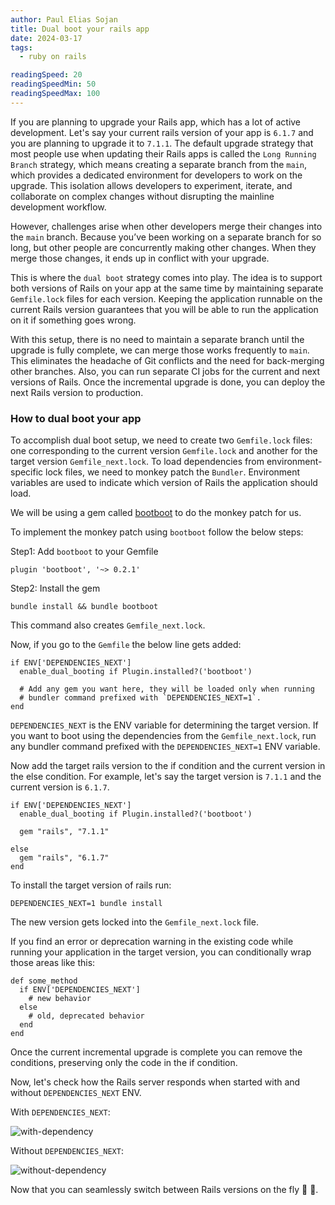 ```yaml
---
author: Paul Elias Sojan
title: Dual boot your rails app
date: 2024-03-17
tags:
  - ruby on rails

readingSpeed: 20
readingSpeedMin: 50
readingSpeedMax: 100
---
```


If you are planning to upgrade your Rails app, which has a lot of active development. Let's say your current rails version of your app is `6.1.7` and you are planning to upgrade it to `7.1.1`. The default upgrade strategy that most people use when updating their Rails apps is called the `Long Running Branch` strategy, which means creating a separate branch from the `main`, which provides a dedicated environment for developers to work on the upgrade. This isolation allows developers to experiment, iterate, and collaborate on complex changes without disrupting the mainline development workflow.

However, challenges arise when other developers merge their changes into the `main` branch. Because you’ve been working on a separate branch for so long, but other people are concurrently making other changes. When they merge those changes, it ends up in conflict with your upgrade.

This is where the `dual boot` strategy comes into play. The idea is to support both versions of Rails on your app at the same time by maintaining separate `Gemfile.lock` files for each version. Keeping the application runnable on the current Rails version guarantees that you will be able to run the application on it if something goes wrong.

With this setup, there is no need to maintain a separate branch until the upgrade is fully complete, we can merge those works frequently to `main`. This eliminates the headache of Git conflicts and the need for back-merging other branches. Also, you can run separate CI jobs for the current and next versions of Rails. Once the incremental upgrade is done, you can deploy the next Rails version to production.

### How to dual boot your app

To accomplish dual boot setup, we need to create two `Gemfile.lock` files: one corresponding to the current version `Gemfile.lock` and another for the target version `Gemfile_next.lock`. To load dependencies from environment-specific lock files, we need to monkey patch the `Bundler`. Environment variables are used to indicate which version of Rails the application should load.

We will be using a gem called [bootboot](https://github.com/Shopify/bootboot) to do the monkey patch for us.

To implement the monkey patch using `bootboot` follow the below steps:

Step1: Add `bootboot` to your Gemfile

```
plugin 'bootboot', '~> 0.2.1'
```

Step2: Install the gem

```
bundle install && bundle bootboot
```

This command also creates `Gemfile_next.lock`.

Now, if you go to the `Gemfile` the below line gets added:

```
if ENV['DEPENDENCIES_NEXT']
  enable_dual_booting if Plugin.installed?('bootboot')

  # Add any gem you want here, they will be loaded only when running
  # bundler command prefixed with `DEPENDENCIES_NEXT=1`.
end
```

`DEPENDENCIES_NEXT` is the ENV variable for determining the target version. If you want to boot using the dependencies from the `Gemfile_next.lock`, run any bundler command prefixed with the `DEPENDENCIES_NEXT=1` ENV variable.

Now add the target rails version to the if condition and the current version in the else condition. For example, let's say the target version is `7.1.1` and the current version is `6.1.7`.

```
if ENV['DEPENDENCIES_NEXT']
  enable_dual_booting if Plugin.installed?('bootboot')

  gem "rails", "7.1.1"

else
  gem "rails", "6.1.7"
end
```

To install the target version of rails run:

```
DEPENDENCIES_NEXT=1 bundle install
```

The new version gets locked into the `Gemfile_next.lock` file.

If you find an error or deprecation warning in the existing code while running your application in the target version, you can conditionally wrap those areas like this:

```
def some_method
  if ENV['DEPENDENCIES_NEXT']
    # new behavior
  else
    # old, deprecated behavior
  end
end
```

Once the current incremental upgrade is complete you can remove the conditions, preserving only the code in the if condition.

Now, let's check how the Rails server responds when started with and without `DEPENDENCIES_NEXT` ENV.

With `DEPENDENCIES_NEXT`:

![with-dependency](https://ik.imagekit.io/eapzn8piu/with-dependecy.png)

Without `DEPENDENCIES_NEXT`:

![without-dependency](https://ik.imagekit.io/eapzn8piu/without-dependecy.png)

Now that you can seamlessly switch between Rails versions on the fly 🎉 🎉.
